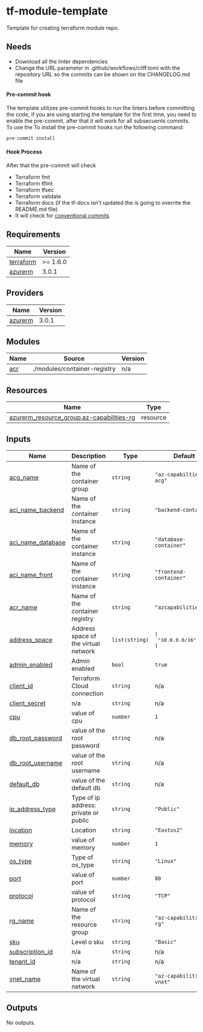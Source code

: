 # tf-module-template

Template for creating terraform module repo.

## Needs

- Download all the linter dependencies
- Change the URL parameter in .github/workflows/cliff.toml with the repository URL so the commits can be shown on the CHANGELOG.md file

#### Pre-commit hook

The template utilizes pre-commit hooks to run the linters before committing the code, if you are using starting the template for the first time, you need to enable the pre-commit, after that it will work for all subsecuents commits. To use the To install the pre-commit hooks run the following command:

```bash
pre-commit install
```

#### Hook Process

After that the pre-commit will check

- Terraform fmt
- Terraform tflint
- Terraform tfsec
- Terraform validate
- Terraform docs (if the tf-docs isn't updated the is going to overrite the README.md file)
- It will check for [conventional commits](https://www.conventionalcommits.org/en/v1.0.0/)

<!-- BEGIN_TF_DOCS -->
## Requirements

| Name | Version |
|------|---------|
| <a name="requirement_terraform"></a> [terraform](#requirement\_terraform) | >= 1.6.0 |
| <a name="requirement_azurerm"></a> [azurerm](#requirement\_azurerm) | 3.0.1 |

## Providers

| Name | Version |
|------|---------|
| <a name="provider_azurerm"></a> [azurerm](#provider\_azurerm) | 3.0.1 |

## Modules

| Name | Source | Version |
|------|--------|---------|
| <a name="module_acr"></a> [acr](#module\_acr) | ./modules/container-registry | n/a |

## Resources

| Name | Type |
|------|------|
| [azurerm_resource_group.az-capabilities-rg](https://registry.terraform.io/providers/hashicorp/azurerm/3.0.1/docs/resources/resource_group) | resource |

## Inputs

| Name | Description | Type | Default | Required |
|------|-------------|------|---------|:--------:|
| <a name="input_acg_name"></a> [acg\_name](#input\_acg\_name) | Name of the container group | `string` | `"az-capabilties-acg"` | no |
| <a name="input_aci_name_backend"></a> [aci\_name\_backend](#input\_aci\_name\_backend) | Name of the container instance | `string` | `"backend-container"` | no |
| <a name="input_aci_name_database"></a> [aci\_name\_database](#input\_aci\_name\_database) | Name of the container instance | `string` | `"database-container"` | no |
| <a name="input_aci_name_front"></a> [aci\_name\_front](#input\_aci\_name\_front) | Name of the container instance | `string` | `"frontend-container"` | no |
| <a name="input_acr_name"></a> [acr\_name](#input\_acr\_name) | Name of the container registry | `string` | `"azcapabilitiesacr"` | no |
| <a name="input_address_space"></a> [address\_space](#input\_address\_space) | Address space of the virtual network | `list(string)` | <pre>[<br>  "10.0.0.0/16"<br>]</pre> | no |
| <a name="input_admin_enabled"></a> [admin\_enabled](#input\_admin\_enabled) | Admin enabled | `bool` | `true` | no |
| <a name="input_client_id"></a> [client\_id](#input\_client\_id) | Terraform Cloud connection | `string` | n/a | yes |
| <a name="input_client_secret"></a> [client\_secret](#input\_client\_secret) | n/a | `string` | n/a | yes |
| <a name="input_cpu"></a> [cpu](#input\_cpu) | value of cpu | `number` | `1` | no |
| <a name="input_db_root_password"></a> [db\_root\_password](#input\_db\_root\_password) | value of the root password | `string` | n/a | yes |
| <a name="input_db_root_username"></a> [db\_root\_username](#input\_db\_root\_username) | value of the root username | `string` | n/a | yes |
| <a name="input_default_db"></a> [default\_db](#input\_default\_db) | value of the default db | `string` | n/a | yes |
| <a name="input_ip_address_type"></a> [ip\_address\_type](#input\_ip\_address\_type) | Type of ip address: private or public | `string` | `"Public"` | no |
| <a name="input_location"></a> [location](#input\_location) | Location | `string` | `"Eastus2"` | no |
| <a name="input_memory"></a> [memory](#input\_memory) | value of memory | `number` | `1` | no |
| <a name="input_os_type"></a> [os\_type](#input\_os\_type) | Type of os\_type | `string` | `"Linux"` | no |
| <a name="input_port"></a> [port](#input\_port) | value of port | `number` | `80` | no |
| <a name="input_protocol"></a> [protocol](#input\_protocol) | value of protocol | `string` | `"TCP"` | no |
| <a name="input_rg_name"></a> [rg\_name](#input\_rg\_name) | Name of the resource group | `string` | `"az-capabilities-rg"` | no |
| <a name="input_sku"></a> [sku](#input\_sku) | Level o sku | `string` | `"Basic"` | no |
| <a name="input_subscription_id"></a> [subscription\_id](#input\_subscription\_id) | n/a | `string` | n/a | yes |
| <a name="input_tenant_id"></a> [tenant\_id](#input\_tenant\_id) | n/a | `string` | n/a | yes |
| <a name="input_vnet_name"></a> [vnet\_name](#input\_vnet\_name) | Name of the virtual network | `string` | `"az-capabilities-vnet"` | no |

## Outputs

No outputs.
<!-- END_TF_DOCS -->
